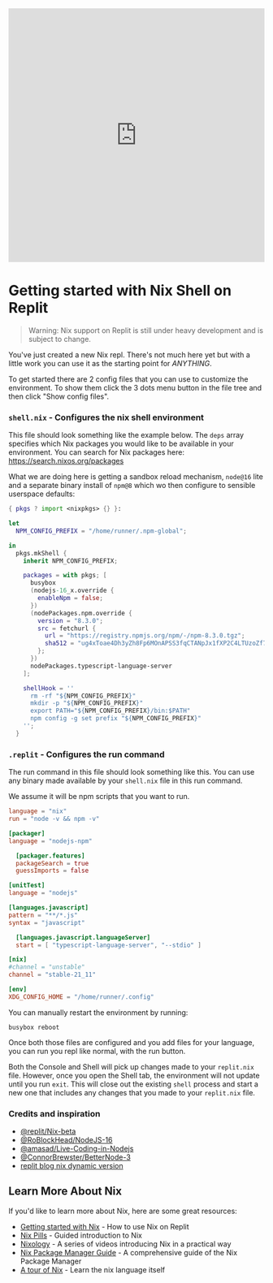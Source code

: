 <iframe frameborder="0" width="100%" height="500px" src="https://repl.it/@0-vortex/replit-node16-npm8-global-starter?embed=true"></iframe>

# Getting started with Nix Shell on Replit

> Warning: Nix support on Replit is still under heavy development and is subject to change.

You've just created a new Nix repl. There's not much here yet but with a little work you can use it as the starting point for *ANYTHING*.

To get started there are 2 config files that you can use to customize the environment. To show them click the 3 dots menu button in the file tree and then click "Show config files".

### `shell.nix` - Configures the nix shell environment

This file should look something like the example below. The `deps` array specifies which Nix packages you would like to be available in your environment. You can search for Nix packages here: https://search.nixos.org/packages

What we are doing here is getting a sandbox reload mechanism, `node@16` lite and a separate binary install of `npm@8` which wo then configure to sensible userspace defaults:

```nix
{ pkgs ? import <nixpkgs> {} }:

let
  NPM_CONFIG_PREFIX = "/home/runner/.npm-global";

in
  pkgs.mkShell {
    inherit NPM_CONFIG_PREFIX;

    packages = with pkgs; [
      busybox
      (nodejs-16_x.override {
        enableNpm = false;
      })
      (nodePackages.npm.override {
        version = "8.3.0";
        src = fetchurl {
          url = "https://registry.npmjs.org/npm/-/npm-8.3.0.tgz";
          sha512 = "ug4xToae4Dh3yZh8Fp6MOnAPSS3fqCTANpJx1fXP2C4LTUzoZf7rEantHQR/ANPVYDBe5qQT4tGVsoPqqiYZMw==";
        };
      })
      nodePackages.typescript-language-server
    ];

    shellHook = ''
      rm -rf "${NPM_CONFIG_PREFIX}"
      mkdir -p "${NPM_CONFIG_PREFIX}"
      export PATH="${NPM_CONFIG_PREFIX}/bin:$PATH"
      npm config -g set prefix "${NPM_CONFIG_PREFIX}"
    '';
  }
```

### `.replit` - Configures the run command

The run command in this file should look something like this. You can use any binary made available by your `shell.nix` file in this run command.

We assume it will be npm scripts that you want to run.

```toml
language = "nix"
run = "node -v && npm -v"

[packager]
language = "nodejs-npm"

  [packager.features]
  packageSearch = true
  guessImports = false

[unitTest]
language = "nodejs"

[languages.javascript]
pattern = "**/*.js"
syntax = "javascript"

  [languages.javascript.languageServer]
  start = [ "typescript-language-server", "--stdio" ]

[nix]
#channel = "unstable"
channel = "stable-21_11"

[env]
XDG_CONFIG_HOME = "/home/runner/.config"
```

You can manually restart the environment by running:

```shell
busybox reboot
```

Once both those files are configured and you add files for your language, you can run you repl like normal, with the run button.

Both the Console and Shell will pick up changes made to your `replit.nix` file. However, once you open the Shell tab, the environment will not update until you run `exit`. This will close out the existing `shell` process and start a new one that includes any changes that you made to your `replit.nix` file.

### Credits and inspiration

- [@replit/Nix-beta](https://replit.com/@replit/Nix-beta?v=1)
- [@RoBlockHead/NodeJS-16](https://replit.com/@RoBlockHead/NodeJS-16?v=1)
- [@amasad/Live-Coding-in-Nodejs](https://replit.com/@amasad/Live-Coding-in-Nodejs?v=1)
- [@ConnorBrewster/BetterNode-3](https://replit.com/@ConnorBrewster/BetterNode-3?v=1)
- [replit blog nix dynamic version](https://blog.replit.com/nix_dynamic_version)

## Learn More About Nix

If you'd like to learn more about Nix, here are some great resources:

* [Getting started with Nix](https://docs.replit.com/programming-ide/getting-started-nix) - How to use Nix on Replit
* [Nix Pills](https://nixos.org/guides/nix-pills/) - Guided introduction to Nix
* [Nixology](https://www.youtube.com/playlist?list=PLRGI9KQ3_HP_OFRG6R-p4iFgMSK1t5BHs) - A series of videos introducing Nix in a practical way
* [Nix Package Manager Guide](https://nixos.org/manual/nix/stable/) - A comprehensive guide of the Nix Package Manager
* [A tour of Nix](https://nixcloud.io/tour) - Learn the nix language itself
